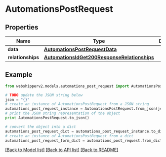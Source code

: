 # AutomationsPostRequest


## Properties
Name | Type | Description | Notes
------------ | ------------- | ------------- | -------------
**data** | [**AutomationsPostRequestData**](AutomationsPostRequestData.md) |  | [optional] 
**relationships** | [**AutomationsIdGet200ResponseRelationships**](AutomationsIdGet200ResponseRelationships.md) |  | [optional] 

## Example

```python
from webshipperv2.models.automations_post_request import AutomationsPostRequest

# TODO update the JSON string below
json = "{}"
# create an instance of AutomationsPostRequest from a JSON string
automations_post_request_instance = AutomationsPostRequest.from_json(json)
# print the JSON string representation of the object
print AutomationsPostRequest.to_json()

# convert the object into a dict
automations_post_request_dict = automations_post_request_instance.to_dict()
# create an instance of AutomationsPostRequest from a dict
automations_post_request_form_dict = automations_post_request.from_dict(automations_post_request_dict)
```
[[Back to Model list]](../README.md#documentation-for-models) [[Back to API list]](../README.md#documentation-for-api-endpoints) [[Back to README]](../README.md)



